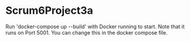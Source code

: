 # Scrum6Project3a
Run 'docker-compose up --build' with Docker running to start. Note that it runs on Port 5001. You can change this in the docker compose file.
